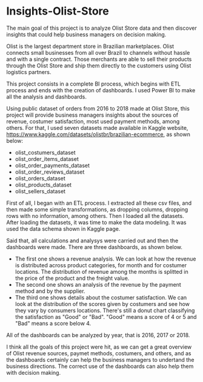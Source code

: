 # Insights-Olist-Store

The main goal of this project is to analyze Olist Store data and then discover insights that could help business managers on decision making. 

Olist is the largest department store in Brazilian marketplaces. Olist connects small businesses from all over Brazil to channels without hassle and with a single contract. Those merchants are able to sell their products through the Olist Store and ship them directly to the customers using Olist logistics partners.

This project consists in a complete BI process, which begins with ETL process and ends with the creation of dashboards. I used Power BI to make all the analysis and dashboards.

Using public dataset of orders from 2016 to 2018 made at Olist Store, this project will provide business managers insights about the sources of revenue, costumer satisfaction, most used payment methods, among others.
For that, I used seven datasets made available in Kaggle website, https://www.kaggle.com/datasets/olistbr/brazilian-ecommerce, as shown below:

- olist_costumers_dataset
- olist_order_items_dataset
- olist_order_payments_dataset
- olist_order_reviews_dataset
- olist_orders_dataset
- olist_products_dataset
- olist_sellers_dataset

First of all, I began with an ETL process. I extracted all these csv files, and then made some simple transformations, as dropping columns, dropping rows with no information, among others. Then I loaded all the datasets.
After loading the datasets, it was time to make the data modeling. It was used the data schema shown in Kaggle page.

Said that, all calculations and analysys were carried out and then the dashboards were made. There are three dashboards, as shown below.

- The first one shows a revenue analysis. We can look at how the revenue is distributed across product categories, for month and for costumer locations. The distribution of revenue among the months is splitted in the price of the product and the freight value.
- The second one shows an analysis of the revenue by the payment method and by the supplier. 
- The third one shows details about the costumer satisfaction. We can look at the distribution of the scores given by costumers and see how they vary by consumers locations. There's still a donut chart classifying the satisfaction as "Good" or "Bad". "Good" means a score of 4 or 5 and "Bad" means a score below 4.

All of the dashboards can be analyzed by year, that is 2016, 2017 or 2018.

I think all the goals of this project were hit, as we can get a great overview of Olist revenue sources, paymet methods, costumers, and others, and as the dashboards certainly can help the business managers to undertand the business directions. The correct use of the dashboards can also help them with decision making.

